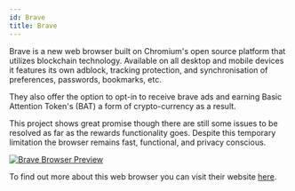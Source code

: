 ```yaml
---
id: Brave
title: Brave
---
```


Brave is a new web browser built on Chromium's open source platform that utilizes blockchain technology. Available on all desktop and mobile devices it features its own adblock, tracking protection, and synchronisation of preferences, passwords, bookmarks, etc. 

They also offer the option to opt-in to receive brave ads and earning Basic Attention Token's (BAT) a form of crypto-currency as a result. 

This project shows great promise though there are still some issues to be resolved as far as the rewards functionality goes. Despite this temporary limitation the browser remains fast, functional, and privacy conscious.

[<img alt="Brave Browser Preview" src="/img/BraveBrowser.png" />](https://brave.com)

To find out more about this web browser you can visit their website [here](https://brave.com).
